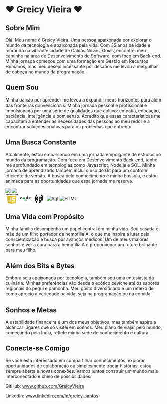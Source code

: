 # ❤ Greicy Vieira ❤


## Sobre Mim

Olá! Meu nome é Greicy Vieira.
Uma pessoa apaixonada por explorar o mundo da tecnologia e apaixonada pela vida. Com 35 anos de idade e morando na vibrante cidade de Caldas Novas, Goiás, encontrei meu caminho na área de Desenvolvimento de Software, com foco em Back-end. Minha jornada começou com uma formação em Gestão em Recursos Humanos, mas meu desejo incessante por desafios me levou a mergulhar de cabeça no mundo da programação.

## Quem Sou

Minha paixão por aprender me levou a expandir meus horizontes para além das fronteiras convencionais. Minha jornada pessoal e profissional é impulsionada por uma série de qualidades que cultivo: empatia, educação, paciência, inteligência e bom senso. Acredito que essas características me capacitam a entender as necessidades das pessoas ao meu redor e a encontrar soluções criativas para os problemas que enfrento.

## Uma Busca Constante

Atualmente, estou embarcando em uma jornada empolgante de estudos no mundo da programação. Com foco em Desenvolvimento Back-end, tenho me aprofundado em tecnologias como Javascript, Node.js e SQL. Minha jornada de aprendizado também inclui o uso do Git para um controle eficiente de versão. A busca pelo conhecimento é minha bússola, e estou animada para as oportunidades que essa jornada me reserva.

<div>
<picture>
<source
  srcset="https://github-readme-stats-zeta-weld.vercel.app/api?username=GreicyVieira&show_icons=true&theme=highcontrast"
  media="(prefers-color-scheme: dark)"
/>
<source
  srcset="https://github-readme-stats-zeta-weld.vercel.app/api?username=GreicyVieira&show_icons=true&theme=buefy"
  media="(prefers-color-scheme: light), (prefers-color-scheme: no-preference)"
/>
<img  height="180em" src="https://github-readme-stats-zeta-weld.vercel.app/api?username=GreicyVieira&show_icons=true" />
</picture>

<picture>
<source
  srcset="https://github-readme-stats-zeta-weld.vercel.app/api/top-langs/?username=GreicyVieira&layout=compact&langs_count=6&theme=highcontrast"
  media="(prefers-color-scheme: dark)"
/>
<source
  srcset="https://github-readme-stats-zeta-weld.vercel.app/api/top-langs/?username=GreicyVieira&layout=compact&langs_count=6&theme=buefy"
  media="(prefers-color-scheme: light), (prefers-color-scheme: no-preference)"
/>
<img  height="180em" src="https://github-readme-stats-zeta-weld.vercel.app/api/top-langs/?username=GreicyVieira&layout=compact&langs_count=6" />
</picture>
</div>

<div>
<img  align="center" alt="Js" src="./imagens/png-javascript-badge-picture-8.png" alt="Descrição da Imagem" width="40" height="30">
<img align="center" alt="NodeJs" src="./imagens/logo-node-js-1024.png" alt="Descrição da Imagem" width="40" height="30">
<img align="center" alt="Git" src="./imagens/1color-lightbg@2x.png" alt="Descrição da Imagem" width="40" height="30">
<img align="center" alt="Sql" src="./imagens/ícone-logo-design-ui-ou-ux-app-do-base-de-dados-do-sql-96841969.webp" alt="Descrição da Imagem" width="40" height="30">
<img align="center" alt="HTML"src="./imagens/html-5_318-698168.avif" alt="Descrição da Imagem" width="40" height="30">
</div>

## Uma Vida com Propósito

Minha família desempenha um papel central em minha vida. Sou casada e mãe de um filho portador de hemofilia A, o que me inspira a lutar pela conscientização e busca por avanços médicos. Um de meus maiores sonhos é ver a cura para a hemofilia A e proporcionar um futuro brilhante para meu filho.

## Além dos Bits e Bytes

Embora seja apaixonada por tecnologia, também sou uma entusiasta da culinária. Minhas preferências vão desde o exótico ceviche até os sabores regionais do pequi e pamonha. Meu gosto diversificado é um reflexo de como aprecio a variedade na vida, seja na programação ou na comida.

## Sonhos e Metas

A estabilidade financeira é um dos meus objetivos, mas também aspiro a alcançar lugares que só visitei em sonhos. Meu plano de viajar pelo mundo, começando pela Índia, reflete minha sede de conhecimento e cultura.

## Conecte-se Comigo

Se você está interessado em compartilhar conhecimentos, explorar oportunidades de colaboração ou simplesmente trocar histórias, estou sempre aberta a novas conexões. Vamos juntos construir um mundo mais interconectado e cheio de possibilidades.




GitHub: www.github.com/GreicyVieira

LinkedIn: www.linkedin.com/in/greicy-santos






